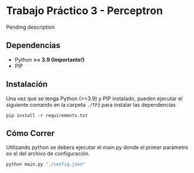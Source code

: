 # Trabajo Práctico 3 - Perceptron

Pending description

## Dependencias 

* Python **>= 3.9 (Importante!)**
* PIP

## Instalación
Una vez que se tenga Python (>=3.9) y PIP instalado, pueden ejecutar el siguiente comando en la carpeta `./TP3` para instalar las dependencias

```shell
pip install -r requirements.txt
```

## Cómo Correr
Utilizando python se debera ejecutar el main.py donde el primer parámetro es el del archivo de configuración.
```bash
python main.py "./config.json"
```